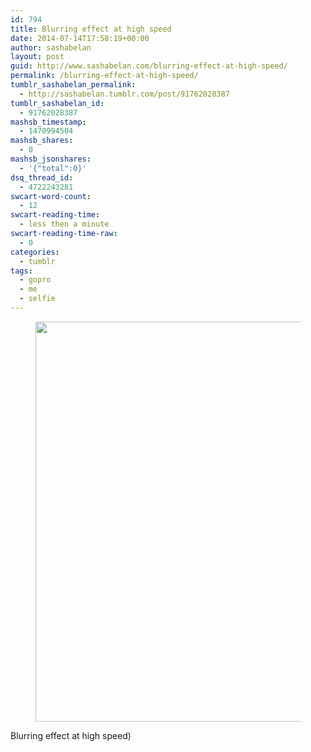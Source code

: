```yaml
---
id: 794
title: Blurring effect at high speed
date: 2014-07-14T17:58:19+00:00
author: sashabelan
layout: post
guid: http://www.sashabelan.com/blurring-effect-at-high-speed/
permalink: /blurring-effect-at-high-speed/
tumblr_sashabelan_permalink:
  - http://sashabelan.tumblr.com/post/91762028387
tumblr_sashabelan_id:
  - 91762028387
mashsb_timestamp:
  - 1470994504
mashsb_shares:
  - 0
mashsb_jsonshares:
  - '{"total":0}'
dsq_thread_id:
  - 4722243281
swcart-word-count:
  - 12
swcart-reading-time:
  - less then a minute
swcart-reading-time-raw:
  - 0
categories:
  - tumblr
tags:
  - gopro
  - me
  - selfie
---
```

<div id='gallery-637' class='gallery galleryid-794 gallery-columns-1 gallery-size-full'>
  <figure class='gallery-item'> 
  
  <div class='gallery-icon landscape'>
    <img width="640" height="640" src="http://www.sashabelan.ru/wp-content/uploads/2014/07/tumblr_n8pr974mpJ1qarj97o1_1280.jpg" class="attachment-full size-full" alt="" srcset="http://www.sashabelan.ru/wp-content/uploads/2014/07/tumblr_n8pr974mpJ1qarj97o1_1280.jpg 640w, http://www.sashabelan.ru/wp-content/uploads/2014/07/tumblr_n8pr974mpJ1qarj97o1_1280-150x150.jpg 150w, http://www.sashabelan.ru/wp-content/uploads/2014/07/tumblr_n8pr974mpJ1qarj97o1_1280-300x300.jpg 300w, http://www.sashabelan.ru/wp-content/uploads/2014/07/tumblr_n8pr974mpJ1qarj97o1_1280-230x230.jpg 230w, http://www.sashabelan.ru/wp-content/uploads/2014/07/tumblr_n8pr974mpJ1qarj97o1_1280-350x350.jpg 350w" sizes="(max-width: 640px) 100vw, 640px" />
  </div></figure>
</div>

Blurring effect at high speed)
